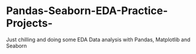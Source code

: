 # Pandas-Seaborn-EDA-Practice-Projects-
Just chilling and doing some EDA Data analysis with Pandas, Matplotlib and Seaborn
